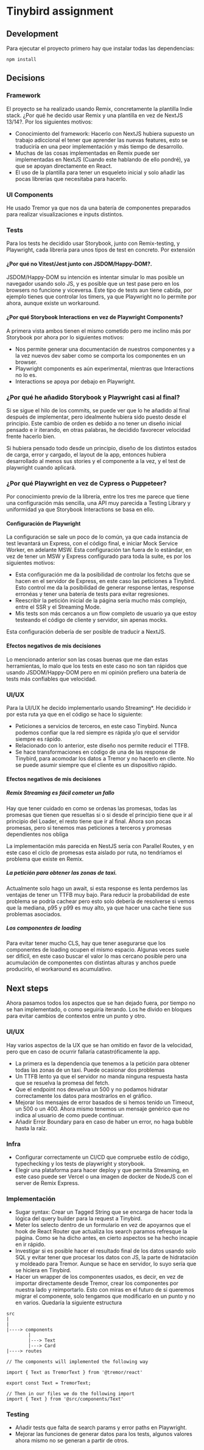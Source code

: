 # Tinybird assignment
## Development
Para ejecutar el proyecto primero hay que instalar todas las dependencias:
```
npm install
```
## Decisions
### Framework
El proyecto se ha realizado usando Remix, concretamente la plantilla Indie stack. ¿Por qué he decido usar Remix y una plantilla en vez de NextJS 13/14?.
Por los siguientes motivos:
- Conocimiento del framework: Hacerlo con NextJS hubiera supuesto un trabajo adiccional el tener que aprender las nuevas features, esto se traduciría en una peor implementación y más tiempo de desarrollo.
- Muchas de las cosas implementadas en Remix puede ser implementadas en NextJS (Cuando este hablando de ello pondré), ya que se apoyan directamente en React.
- El uso de la plantilla para tener un esqueleto inicial y solo añadir las pocas librerías que necesitaba para hacerlo.
### UI Components
He usado Tremor ya que nos da una batería de componentes preparados para realizar visualizaciones e inputs distintos.
### Tests
Para los tests he decidido usar Storybook, junto con Remix-testing, y Playwright, cada librería para unos tipos de test en concreto. Por extensión 

#### ¿Por qué no Vitest/Jest junto con JSDOM/Happy-DOM?.

JSDOM/Happy-DOM su intención es intentar simular lo mas posible un navegador usando solo JS, y es posible que un test pase pero en los browsers no funcione y viceversa. Este tipo de tests aun tiene cabida, por ejemplo tienes que controlar los timers, ya que Playwright no lo permite por ahora, aunque existe un workaround.
#### ¿Por qué Storybook Interactions en vez de Playwright Components?

A primera vista ambos tienen el mismo cometido pero me inclino más por Storybook por ahora por lo siguientes motivos:
- Nos permite generar una documentación de nuestros componentes y a la vez nuevos dev saber como se comporta los componentes en un browser.
- Playwright components es aún experimental, mientras que Interactions no lo es.
- Interactions se apoya por debajo en Playwright.

### ¿Por qué he añadido Storybook y Playwright casi al final?

Si se sigue el hilo de los commits, se puede ver que lo he añadido al final después de implementar, pero idealmente hubiera sido puesto desde el principio. Este cambio de orden es debido a no tener un diseño inicial pensado e ir iterando, en otras palabras, he decidido favorecer velocidad frente hacerlo bien.

Si hubiera pensado todo desde un principio, diseño de los distintos estados de carga, error y cargado, el layout de la app, entonces hubiera desarrollado al menos sus stories y el componente a la vez, y el test de playwright cuando aplicará.

### ¿Por qué Playwright en vez de Cypress o Puppeteer?

Por conocimiento previo de la librería, entre los tres me parece que tiene una configuración más sencilla, una API muy parecida a Testing Library y uniformidad ya que Storybook Interactions se basa en ello.

#### Configuración de Playwright

La configuración se sale un poco de lo común, ya que cada instancia de test levantará un Express, con el código final, e iniciar Mock Service Worker, en adelante MSW. Esta configuración tan fuera de lo estándar, en vez de tener un MSW y Express configurado para toda la suite, es por los siguientes motivos:

- Esta configuración me da la posibilidad de controlar los fetchs que se hacen en el servidor de Express, en este caso las peticiones a Tinybird. Esto control me da la posibilidad de generar response lentas, response erronéas y tener una batería de tests para evitar regresiones. 
- Reescribir la petición inicial de la página sería mucho más complejo, entre el SSR y el Streaming Mode.
- Mis tests son más cercanos a un flow completo de usuario ya que estoy testeando el código de cliente y servidor, sin apenas mocks.

Esta configuración debería de ser posible de traducir a NextJS. 

#### Efectos negativos de mis decisiones
Lo mencionado anterior son las cosas buenas que me dan estas herramientas, lo malo que los tests en este caso no son tan rápidos que usando JSDOM/Happy-DOM pero en mi opinión prefiero una batería de tests más confiables que velocidad.

### UI/UX

Para la UI/UX he decido implementarlo usando Streaming*. He decidido ir por esta ruta ya que en el código se hace lo siguiente:
- Peticiones a servicios de terceros, en este caso Tinybird. Nunca podemos confiar que la red siempre es rápida y/o que el servidor siempre es rápido.
- Relacionado con lo anterior, este diseño nos permite reducir el TTFB.
- Se hace transformaciones en código de una de las response de Tinybird, para acomodar los datos a Tremor y no hacerlo en cliente. No se puede asumir siempre que el cliente es un dispositivo rápido. 

#### Efectos negativos de mis decisiones

##### Remix Streaming es fácil cometer un fallo
Hay que tener cuidado en como se ordenas las promesas, todas las promesas que tienen que resueltas si o si desde el principio tiene que ir al principio del Loader, el resto tiene que ir al final. Ahora son pocas promesas, pero si tenemos mas peticiones a terceros y promesas dependientes nos obliga 

La implementación más parecida en NestJS sería con Parallel Routes, y en este caso el ciclo de promesas esta aislado por ruta, no tendríamos el problema que existe en Remix.

##### La petición para obtener las zonas de taxi.
Actualmente solo hago un await, si esta response es lenta perdemos las ventajas de tener un TTFB muy bajo. Para reducir la probabilidad de este problema se podría cachear pero esto solo debería de resolverse si vemos que la mediana, p95 y p99 es muy alto, ya que hacer una cache tiene sus problemas asociados.

##### Los componentes de loading
Para evitar tener mucho CLS, hay que tener asegurarse que los componentes de loading ocupen el mismo espacio. Algunas veces suele ser difícil, en este caso buscar el valor lo mas cercano posible pero una acumulación de componentes con distintas alturas y anchos puede producirlo, el workaround es acumulativo. 

## Next steps

Ahora pasamos todos los aspectos que se han dejado fuera, por tiempo no se han implementado, o como seguiría iterando. Los he divido en bloques para evitar cambios de contextos entre un punto y otro.
### UI/UX
Hay varios aspectos de la UX que se han omitido en favor de la velocidad, pero que en caso de ocurrir fallaría catastróficamente la app.
- La primera es la dependencia que tenemos a la petición para obtener todas las zonas de un taxi. Puede ocasionar dos problemas
- Un TTFB lento ya que el servidor no manda ninguna respuesta hasta que se resuelva la promesa del fetch.
- Que el endpoint nos devuelva un 500 y no podamos hidratar correctamente los datos para mostrarlos en el gráfico.
- Mejorar los mensajes de error basados de si hemos tenido un Timeout, un 500 o un 400. Ahora mismo tenemos un mensaje genérico que no indica al usuario de como puede continuar.
- Añadir Error Boundary para en caso de haber un error, no haga bubble hasta la raíz.
### Infra
- Configurar correctamente un CI/CD que compruebe estilo de código, typechecking y los tests de playwright y storybook.
- Elegir una plataforma para hacer deploy y que permita Streaming, en este caso puede ser Vercel o una imagen de docker de NodeJS con el server de Remix Express.
### Implementación
- Sugar syntax: Crear un Tagged String que se encarga de hacer toda la lógica del query builder para la request a Tinybird.
- Meter los selecto dentro de un formulario en vez de apoyarnos que el hook de React Router que actualiza los search paramos refresque la página. Como se ha dicho antes, en cierto aspectos se ha hecho incapie en ir rápido.
- Investigar si es posible hacer el resultado final de los datos usando solo SQL y evitar tener que procesar los datos con JS, la parte de hidratación y moldeado para Tremor. Aunque se hace en servidor, lo suyo sería que se hiciera en Tinybird.
- Hacer un wrapper de los componentes usados, es decir, en vez de importar directamente desde Tremor, crear los componentes por nuestra lado y reimportarlo. Esto con miras en el futuro de si queremos migrar el componente, solo tengamos que modificarlo en un punto y no en varios. Quedaría la siguiente estructura
```
src
|
|
|----> components
		|
		|---> Text
		|---> Card
|----> routes 

// The components will implemented the following way

import { Text as TremorText } from '@tremor/react'

export const Text = TremorText;

// Then in our files we do the following import
import { Text } from '@src/components/Text'
```
### Testing
- Añadir tests que falta de search params y error paths en Playwright.
- Mejorar las funciones de generar datos para los tests, algunos valores ahora mismo no se generan a partir de otros.